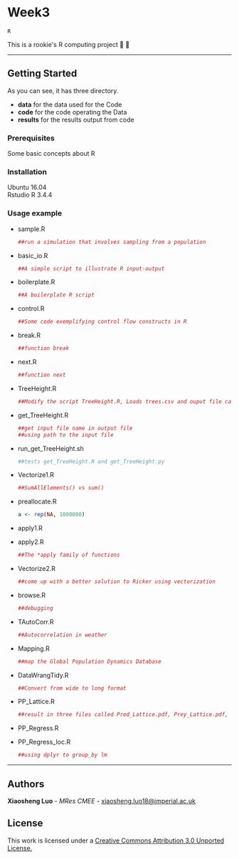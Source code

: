 # Week3
`R`

This is a rookie's R computing project   :ghost:  :ghost:

***

## Getting Started
As you can see, it has three directory.
- **data** for the data used for the Code
- **code** for the code operating the Data
- **results** for the results output from code

### Prerequisites

Some basic concepts about R

### Installation
Ubuntu 16.04  
Rstudio R 3.4.4
### Usage example
- sample.R
    ```R
    ##run a simulation that involves sampling from a population
    ```
- basic_io.R
    ```R
    ##A simple script to illustrate R input-output
    ```

- boilerplate.R
    ```R
    ##A boilerplate R script
    ```

- control.R
    ```R
    ##Some code exemplifying control flow constructs in R 
    ```

- break.R
    ```R
    ##function break
    ```

- next.R
    ```R
    ##function next
    ```

- TreeHeight.R
    ```R
    ##Modify the script TreeHeight.R, Loads trees.csv and ouput file called ##TreeHts.csv in results that contains the calculated tree heights
    ```

- get_TreeHeight.R
    ```R
    ##get input file name in output file
    ##using path to the input file  
    ```

- run_get_TreeHeight.sh
    ```bash
    ##tests get_TreeHeight.R and get_TreeHeight.py
    ```
- Vectorize1.R
    ```R
    ##SumAllElements() vs sum()
    ```

- preallocate.R
    ```R
    a <- rep(NA, 1000000)
    ``` 

- apply1.R
- apply2.R
    ```R
    ##The *apply family of functions
    ```

- Vectorize2.R
    ```R
    ##come up with a better solution to Ricker using vectorization 
    ```

- browse.R
    ```R
    ##debugging 
    ```

- TAutoCorr.R
    ```R
    ##Autocorrelation in weather
    ```

- Mapping.R
    ```R
    ##map the Global Population Dynamics Database
    ```

- DataWrangTidy.R
    ```R
    ##Convert from wide to long format
    ```

- PP_Lattice.R
    ```R
    ##result in three files called Pred_Lattice.pdf, Prey_Lattice.pdf, and SizeRatio_Lattice.pdf
    ```

- PP_Regress.R
- PP_Regress_loc.R
    ```R
    ##using dplyr to group_by lm 
    ```

___
## Authors

**Xiaosheng Luo** - *MRes CMEE* - [xiaosheng.luo18@imperial.ac.uk](xiaosheng.luo18@imperial.ac.uk)

## License

This work is licensed under a [Creative Commons Attribution 3.0 Unported License.](http://creativecommons.org/licenses/by/3.0/)
